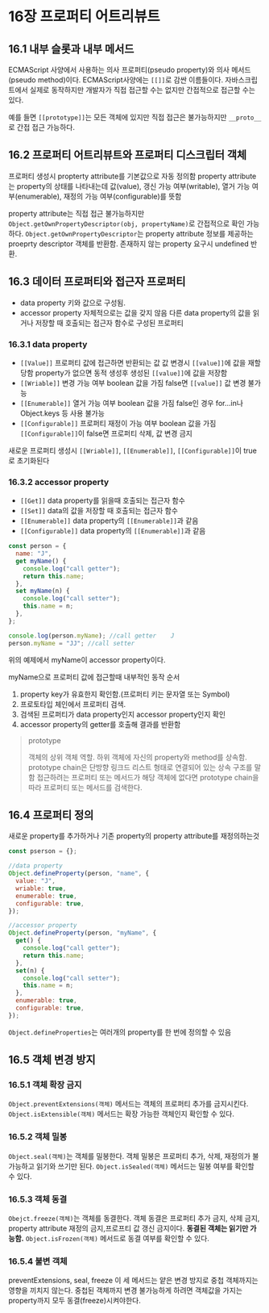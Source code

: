 # 16장 프로퍼티 어트리뷰트

## 16.1 내부 슬롯과 내부 메서드

ECMAScript 사양에서 사용하는 의사 프로퍼티(pseudo property)와 의사 메서드(pseudo method)이다. ECMAScript사양에는 `[[]]`로 감싼 이름들이다.
자바스크립트에서 실제로 동작하지만 개발자가 직접 접근할 수는 없지만 간접적으로 접근할 수는 있다.

예를 들면 `[[prototype]]`는 모든 객체에 있지만 직접 접근은 불가능하지만 `__proto__`로 간접 접근 가능하다.

## 16.2 프로퍼티 어트리뷰트와 프로퍼티 디스크립터 객체

프로퍼티 생성시 propterty attribute를 기본값으로 자동 정의함
property attribute는 property의 상태를 나타내는데 값(value), 갱신 가능 여부(writable), 열거 가능 여부(enumerable), 재정의 가능 여부(configurable)를 뜻함

property attribute는 직접 접근 불가능하지만 `Object.getOwnPropertyDescriptor(obj, propertyName)`로 간접적으로 확인 가능하다.
`Object.getOwnPropertyDescriptor`는 property attribute 정보를 제공하는 proeprty descriptor 객체를 반환함. 존재하지 않는 property 요구시 undefined 반환.

## 16.3 데이터 프로퍼티와 접근자 프로퍼티

- data property
  키와 값으로 구성됨.
- accessor property
  자체적으로는 값을 갖지 않음
  다른 data property의 값을 읽거나 저장할 때 호출되는 접근자 함수로 구성된 프로퍼티

### 16.3.1 data property

- `[[Value]]`
  프로퍼티 값에 접근하면 반환되는 값
  값 변경시 `[[value]]`에 값을 재할당함
  property가 없으면 동적 생성후 생성된 `[[value]]`에 값을 저장함
- `[[Wriable]]`
  변경 가능 여부
  boolean 값을 가짐
  false면 `[[value]]` 값 변경 불가능
- `[[Enumerable]]`
  열거 가능 여부
  boolean 값을 가짐
  false인 경우 for...in나 Object.keys 등 사용 불가능
- `[[Configurable]]`
  프로퍼티 재정이 가능 여부
  boolean 값을 가짐
  `[[Configurable]]`이 false면 프로퍼티 삭제, 값 변경 금지

새로운 프로퍼티 생성시 `[[Wriable]]`, `[[Enumerable]]`, `[[Configurable]]`이 true로 초기화된다

### 16.3.2 accessor property

- `[[Get]]`
  data property를 읽을때 호출되는 접근자 함수
- `[[Set]]`
  data의 값을 저장할 때 호출되는 접근자 함수
- `[[Enumerable]]`
  data property의 `[[Enumerable]]`과 같음
- `[[Configurable]]`
  data property의 `[[Enumerable]]`과 같음

```javascript
const person = {
  name: "J",
  get myName() {
    console.log("call getter");
    return this.name;
  },
  set myName(n) {
    console.log("call setter");
    this.name = n;
  },
};

console.log(person.myName); //call getter    J
person.myName = "JJ"; //call setter
```

위의 예제에서 myName이 accessor property이다.

myName으로 프로퍼티 값에 접근할때 내부적인 동작 순서

1. property key가 유효한지 확인함.(프로퍼티 키는 문자열 또는 Symbol)
2. 프로토타입 체인에서 프로퍼티 검색.
3. 검색된 프로퍼티가 data property인지 accessor property인지 확인
4. accessor property의 getter를 호출해 결과를 반환함

> prototype
>
> 객체의 상위 객체 역할.
> 하위 객체에 자신의 property와 method를 상속함.
> prototype chain은 단방향 링크드 리스트 형태로 연결되어 있는 상속 구조를 말함
> 접근하려는 프로퍼티 또는 메서드가 해당 객체에 없다면 prototype chain을 따라 프로퍼티 또는 메서드를 검색한다.

## 16.4 프로퍼티 정의

새로운 property를 추가하거나 기존 property의 property attribute를 재정의하는것

```javascript
const pserson = {};

//data property
Object.defineProperty(person, "name", {
  value: "J",
  wriable: true,
  enumerable: true,
  configurable: true,
});

//accessor property
Object.defineProperty(person, "myName", {
  get() {
    console.log("call getter");
    return this.name;
  },
  set(n) {
    console.log("call setter");
    this.name = n;
  },
  enumerable: true,
  configurable: true,
});
```

`Object.defineProperties`는 여러개의 property를 한 번에 정의할 수 있음

## 16.5 객체 변경 방지

### 16.5.1 객체 확장 금지

`Object.preventExtensions(객체)` 메서드는 객체의 프로퍼티 추가를 금지시킨다.
`Object.isExtensible(객체)` 메서드는 확장 가능한 객체인지 확인할 수 있다.

### 16.5.2 객체 밀봉

`Object.seal(객체)`는 객체를 밀봉한다.
객체 밀봉은 프로퍼티 추가, 삭제, 재정의가 불가능하고 읽기와 쓰기만 된다.
`Object.isSealed(객체)` 메서드는 밀봉 여부를 확인할 수 있다.

### 16.5.3 객체 동결

`Obejct.freeze(객체)`는 객체를 동결한다.
객체 동결은 프로퍼티 추가 금지, 삭제 금지, property attribute 재정의 금지,프로프티 값 갱신 금지이다.
**동결된 객체는 읽기만 가능함.**
`Object.isFrozen(객체)` 메서드로 동결 여부를 확인할 수 있다.

### 16.5.4 불변 객체

preventExtensions, seal, freeze 이 세 메서드는 얕은 변경 방지로 중첩 객체까지는 영향을 끼치지 않는다.
중첩된 객체까지 변경 불가능하게 하려면 객체값을 가지는 property까지 모두 동결(freeze)시켜야한다.
